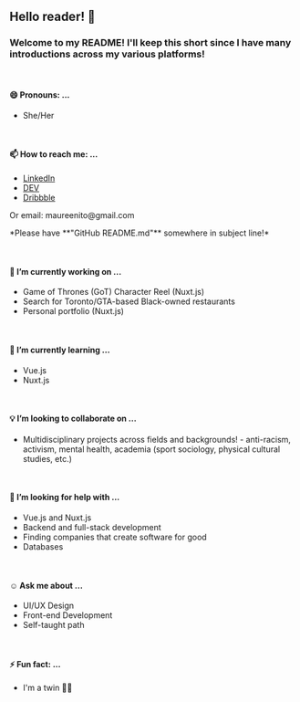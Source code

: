 ## Hello reader! 👋

<!--
**maureento8888/maureento8888** is a ✨ _special_ ✨ repository because its `README.md` (this file) appears on your GitHub profile. -->

<h3>Welcome to my README! I'll keep this short since I have many introductions across my various platforms!</h3>
<br>
  <h4>😄 Pronouns: ...</h4>
<ul>
  <li>She/Her</li>
</ul>
<br>
  <h4>📫 How to reach me: ...</h4>
<ul>
  <li><a href="https://www.linkedin.com/in/maureento" rel="noopener noreferral" alt="LinkedIn">LinkedIn</a></li>
  <li><a href="https://dev.to/maureento8888" rel="noopener noreferral" alt="dev.to">DEV</a></li>
  <li><a href="https://dribbble.com/maureen_to" rel="noopener noreferral" alt="Dribbble">Dribbble</a></li>
</ul>
<p>Or email: maureenito@gmail.com</p>
<p>*Please have **"GitHub README.md"** somewhere in subject line!*</p>
<br>
  <h4>🔭 I’m currently working on ...</h4>
<uL>
  <li>Game of Thrones (GoT) Character Reel (Nuxt.js)</li>
  <li>Search for Toronto/GTA-based Black-owned restaurants</li>
  <li>Personal portfolio (Nuxt.js)</li>
</ul>
<br>
  <h4>🌱 I’m currently learning ...</h4>
<ul>
  <li>Vue.js</li>
  <li>Nuxt.js</li>
</ul>
<br>
  <h4>💡 I’m looking to collaborate on ...</h4>
<ul>
  <li>
    Multidisciplinary projects across fields and backgrounds! - anti-racism, activism, mental health, academia (sport sociology, physical cultural studies, etc.)
  </li>
</ul>
<br>
  <h4>💬 I’m looking for help with ...</h4>
<ul>
  <li>Vue.js and Nuxt.js</li>
  <li>Backend and full-stack development</li>
  <li>Finding companies that create software for good</li>
  <li>Databases</li>
</ul>
<br>
  <h4>☺️ Ask me about ...</h4>
<ul>
  <li>UI/UX Design</li>
  <li>Front-end Development</li>
  <li>Self-taught path</li>
</ul>
<br>
  <h4>⚡ Fun fact: ...</h4>
<ul>
  <li>I'm a twin 👯‍♀️</li>
</ul>

